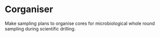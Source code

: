 Corganiser
==========

Make sampling plans to organise cores for microbiological whole round sampling during scientific drilling.
